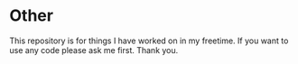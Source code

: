 # Other
This repository is for things I have worked on in my freetime. If you want to use any code please ask me first. Thank you.

